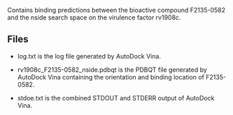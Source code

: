 Contains binding predictions between the bioactive compound F2135-0582 and the nside search space on the virulence factor rv1908c.

## Files

- log.txt is the log file generated by AutoDock Vina.

- rv1908c_F2135-0582_nside.pdbqt is the PDBQT file generated by AutoDock Vina containing the orientation and binding location of F2135-0582.

- stdoe.txt is the combined STDOUT and STDERR output of AutoDock Vina.

